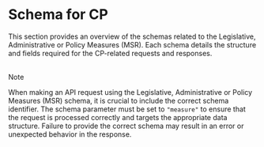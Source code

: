<script setup>
import "@/style.css"
</script>

# Schema for CP

This section provides an overview of the schemas related to the Legislative, Administrative or Policy Measures (MSR). Each schema details the structure and fields required for the CP-related requests and responses. 
<br><br>

> [!NOTE]
> When making an API request using the Legislative, Administrative or Policy Measures (MSR) schema, it is crucial to include the correct schema identifier. The schema parameter must be set to `"measure"` to ensure that the request is processed correctly and targets the appropriate data structure. Failure to provide the correct schema may result in an error or unexpected behavior in the response.


<!--@include: @/../components/msr/request-body.md-->